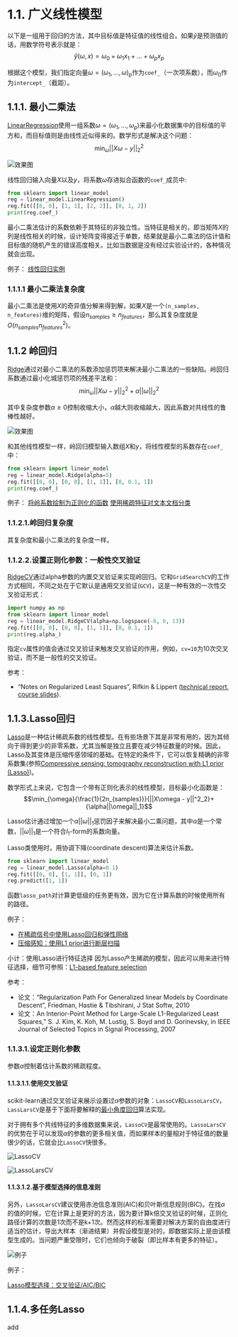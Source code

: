 # 1.1. 广义线性模型

以下是一组用于回归的方法，其中目标值是特征值的线性组合。如果$\hat{y}$是预测值的话，用数学符号表示就是：$$\hat{y}({\omega}, x)={\omega}_0+{\omega}_1x_1+...+{\omega}_px_p$$

根据这个模型，我们指定向量${\omega}=({\omega}_1,...,{\omega})_p$作为`coef_`（一次项系数），而${\omega}_0$作为`intercept_`（截距）。

## 1.1.1. 最小二乘法

[LinearRegression](https://scikit-learn.org/stable/modules/generated/sklearn.linear_model.LinearRegression.html#sklearn.linear_model.LinearRegression)使用一组系数${\omega}=({\omega}_1,...,{\omega}_p)$来最小化数据集中的目标值的平方和，而目标值则是由线性近似得来的。数学形式是解决这个问题：$$\min_{\omega}{||X{\omega-y}||}_2^2$$

![效果图](./images/sphx_glr_plot_ols_001.png)

线性回归输入向量$X$以及$y$，将系数${\omega}$存进拟合函数的`coef_`成员中:

```python
from sklearn import linear_model
reg = linear_model.LinearRegression()
reg.fit([[0, 0], [1, 1], [2, 2]], [0, 1, 2])
print(reg.coef_)
```

最小二乘法估计的系数依赖于其特征的非独立性。当特征是相关的，即当矩阵$X$的列是线性相关的时候，设计矩阵变得接近于单数，结果就是最小二乘法的估计值和目标值的随机产生的错误高度相关。比如当数据是没有经过实验设计的，各种情况就会出现。

例子：
[线性回归实例](https://scikit-learn.org/stable/auto_examples/linear_model/plot_ols.html#sphx-glr-auto-examples-linear-model-plot-ols-py)

### 1.1.1.1 最小二乘法复杂度

最小二乘法是使用$X$的奇异值分解来得到解，如果$X$是一个`(n_samples, n_features)`维的矩阵，假设$n_{samples} \geq n_{features}$，那么其复杂度就是$O(n_{samples}n^2_{features})$。

## 1.1.2 岭回归

[Ridge](https://scikit-learn.org/stable/modules/generated/sklearn.linear_model.Ridge.html#sklearn.linear_model.Ridge)通过对最小二乘法的系数添加惩罚项来解决最小二乘法的一些缺陷。岭回归系数通过最小化城惩罚项的残差平法和：$$\min_{\omega}{||X{\omega}-y||}^2_2+{\alpha}{||\omega||}^2_2$$

其中复杂度参数$\alpha \geq 0$控制收缩大小，$\alpha$越大则收缩越大，因此系数对共线性的鲁棒性越好。

![效果图](./images/sphx_glr_plot_ridge_path_001.png)

和其他线性模型一样，岭回归模型输入数组$X$和$y$，将线性模型的系数存在`coef_`中：

```python
from sklearn import linear_model
reg = linear_model.Ridge(alpha=5)
reg.fit([[0, 0], [0, 0], [1, 1]], [0, 0.1, 1])
print(reg.coef_)
```

例子：
[将岭系数绘制为正则化的函数](https://scikit-learn.org/stable/auto_examples/linear_model/plot_ridge_path.html#sphx-glr-auto-examples-linear-model-plot-ridge-path-py)
[使用稀疏特征对文本文档分类](https://scikit-learn.org/stable/auto_examples/text/plot_document_classification_20newsgroups.html#sphx-glr-auto-examples-text-plot-document-classification-20newsgroups-py)

### 1.1.2.1.岭回归复杂度

其复杂度和最小二乘法的复杂度一样。

### 1.1.2.2.设置正则化参数：一般性交叉验证

[RidgeCV](https://scikit-learn.org/stable/modules/generated/sklearn.linear_model.RidgeCV.html#sklearn.linear_model.RidgeCV)通过alpha参数的内置交叉验证来实现岭回归。它和`GridSearchCV`的工作方式相同，不同之处在于它默认是通用交叉验证(`GCV`)，这是一种有效的一次性交叉验证形式：

```python
import numpy as np
from sklearn import linear_model
reg = linear_model.RidgeCV(alpha=np.logspace(-6, 6, 13))
reg.fit([[0, 0], [0, 0], [1, 1]], [0, 0.1, 1])
print(reg.alpha_)
```

指定`cv`属性的值会通过交叉验证来触发交叉验证的作用，例如，`cv=10`为10次交叉验证，而不是一般性的交叉验证。

参考：

- “Notes on Regularized Least Squares”, Rifkin & Lippert ([technical report](http://cbcl.mit.edu/publications/ps/MIT-CSAIL-TR-2007-025.pdf), [course slides](https://www.mit.edu/~9.520/spring07/Classes/rlsslides.pdf)).

## 1.1.3.Lasso回归

[Lasso](https://scikit-learn.org/stable/modules/generated/sklearn.linear_model.Lasso.html#sklearn.linear_model.Lasso)是一种估计稀疏系数的线性模型。在有些场景下其是非常有用的，因为其倾向于得到更少的非零系数，尤其当解是独立且要在减少特征数量的时候。因此，Lasso及其变体是压缩传感领域的基础。在特定的条件下，它可以恢复精确的非零系数集(参照[Compressive sensing: tomography reconstruction with L1 prior (Lasso)](https://scikit-learn.org/stable/auto_examples/applications/plot_tomography_l1_reconstruction.html#sphx-glr-auto-examples-applications-plot-tomography-l1-reconstruction-py))。

数学形式上来说，它包含一个带有正则化表示的线性模型，目标最小化函数是：$$\min_{\omega}{\frac{1}{2n_{samples}}}{||X\omega - y||^2_2}+{\alpha||\omega||_1}$$

Lasso估计通过增加一个$\alpha||\omega||_1$惩罚因子来解决最小二乘问题，其中$\alpha$是一个常数，$||\omega||_1$是一个符合$l_1$-form的系数向量。

Lasso类使用时，用协调下降(coordinate descent)算法来估计系数。

```python
from sklearn import linear_model
reg = linear_model.Lasso(alpha=0.1)
reg.fit([[0, 0], [1, 1]], [0, 1])
reg.predict([1, 1])
```

函数`lasso_path`对计算更低级的任务更有效，因为它在计算系数的时候使用所有的路径。

例子：

- [在稀疏信号中使用Lasso回归和弹性网络](https://scikit-learn.org/stable/auto_examples/linear_model/plot_lasso_and_elasticnet.html#sphx-glr-auto-examples-linear-model-plot-lasso-and-elasticnet-py)
- [压缩感知：使用L1 prior进行断层扫描](https://scikit-learn.org/stable/auto_examples/applications/plot_tomography_l1_reconstruction.html#sphx-glr-auto-examples-applications-plot-tomography-l1-reconstruction-py)

小计：使用Lasso进行特征选择
因为Lasso产生稀疏的模型，因此可以用来进行特征选择，细节可参照：[L1-based feature selection](https://scikit-learn.org/stable/modules/feature_selection.html#l1-feature-selection)

参考：

- 论文：“Regularization Path For Generalized linear Models by Coordinate
Descent”, Friedman, Hastie & Tibshirani, J Stat Softw, 2010
- 论文：An Interior-Point Method for Large-Scale L1-Regularized Least Squares,” S. J. Kim, K. Koh, M. Lustig, S. Boyd and D. Gorinevsky, in IEEE Journal of Selected Topics in Signal Processing, 2007

### 1.1.3.1.设定正则化参数

参数$\alpha$控制着估计系数的稀疏程度。

#### 1.1.3.1.1.使用交叉验证

scikit-learn通过交叉验证来展示设置过$\alpha$参数的对象：`LassoCV`和`LassoLarsCV`，`LassLarsCV`是基于下面将要解释的[最小角度回归](https://scikit-learn.org/stable/modules/linear_model.html#least-angle-regression)算法实现。

对于拥有多个共线特征的多维数据集来说，`LassoCV`是最常使用的。`LassoLarsCV`的优势在于可以发现$\alpha$的参数的更多相关值，而如果样本的量相对于特征值的数量很少的话，它就会比`LassoCV`快很多。

![LassoCV](./images/sphx_glr_plot_lasso_model_selection_0021.png)

![LassoLarsCV](./images/sphx_glr_plot_lasso_model_selection_0031.png)

#### 1.1.3.1.2.基于模型选择的信息准则

另外，`LassoLarsCV`建议使用赤池信息准则(AIC)和贝叶斯信息规则(BIC)。在找$\alpha$的值的时候，它在计算上是更好的方法，因为要计算k倍交叉验证的时候，正则化路径计算的次数是1次而不是k+1次。然而这样的标准需要对解决方案的自由度进行适当的估计，导出大样本（渐进结果）并假设模型是对的，即数据实际上是由该模型生成的。当问题严重受限时，它们也倾向于破裂（即比样本有更多的特征）。

![例子](./images/sphx_glr_plot_lasso_model_selection_0011.png)

例子：

[Lasso模型选择：交叉验证/AIC/BIC](https://scikit-learn.org/stable/auto_examples/linear_model/plot_lasso_model_selection.html#sphx-glr-auto-examples-linear-model-plot-lasso-model-selection-py)

## 1.1.4.多任务Lasso

add
